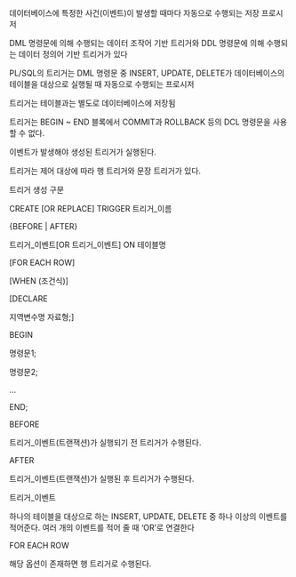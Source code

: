 데이터베이스에 특정한 사건(이벤트)이 발생할 때마다 자동으로 수행되는 저장 프로시저

DML 명령문에 의해 수행되는 데이터 조작어 기반 트리거와 DDL 명령문에 의해 수행되는 데이터 정의어 기반 트리거가 있다

PL/SQL의 트리거는 DML 명령문 중 INSERT, UPDATE, DELETE가 데이터베이스의 테이블을 대상으로 실행될 때 자동으로 수행되는 프로시저

트리거는 테이블과는 별도로 데이터베이스에 저장됨

트리거는 BEGIN ~ END 블록에서 COMMIT과 ROLLBACK 등의 DCL 명령문을 사용할 수 없다.

이벤트가 발생해야 생성된 트리거가 실행된다.

트리거는 제어 대상에 따라 행 트리거와 문장 트리거가 있다.

트리거 생성 구문

CREATE [OR REPLACE] TRIGGER 트리거_이름

{BEFORE | AFTER}

트리거_이벤트[OR 트리거_이벤트] ON 테이블명

[FOR EACH ROW]

[WHEN (조건식)]

[DECLARE

지역변수명 자료형;]

BEGIN

명령문1;

명령문2;

…

END;

BEFORE

트리거_이벤트(트랜잭션)가 실행되기 전 트리거가 수행된다.

AFTER

트리거_이벤트(트랜잭션)가 실행된 후 트리거가 수행된다.

트리거_이벤트

하나의 테이블을 대상으로 하는 INSERT, UPDATE, DELETE 중 하나 이상의 이벤트를 적어준다. 여러 개의 이벤트를 적어 줄 때 ‘OR’로 연결한다

FOR EACH ROW

해당 옵션이 존재하면 행 트리거로 수행된다.